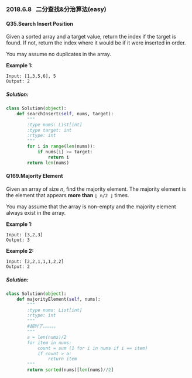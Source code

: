 ### 2018.6.8   二分查找&分治算法(easy)

#### Q35.Search Insert Position

Given a sorted array and a target value, return the index if the target is found. If not, return the index where it would be if it were inserted in order.

You may assume no duplicates in the array.

**Example 1:**

```
Input: [1,3,5,6], 5
Output: 2
```

##### Solution:

```python
class Solution(object):
    def searchInsert(self, nums, target):
        """
        :type nums: List[int]
        :type target: int
        :rtype: int
        """
        for i in range(len(nums)):
            if nums[i] >= target:
                return i
        return len(nums)
```

#### Q169.Majority Element

Given an array of size *n*, find the majority element. The majority element is the element that appears **more than** `⌊ n/2 ⌋` times.

You may assume that the array is non-empty and the majority element always exist in the array.

**Example 1:**

```
Input: [3,2,3]
Output: 3
```

**Example 2:**

```
Input: [2,2,1,1,1,2,2]
Output: 2
```

##### Solution:

```python
class Solution(object):
    def majorityElement(self, nums):
        """
        :type nums: List[int]
        :rtype: int
        """
        #超时了。。。。。。
        """
        a = len(nums)/2
        for item in nums:
            count = sum (1 for i in nums if i == item)
            if count > a:
                return item
        """
        return sorted(nums)[len(nums)//2]
```

